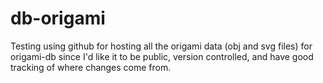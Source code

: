 # db-origami
Testing using github for hosting all the origami data (obj and svg files) for origami-db since I'd like it to be public, version controlled, and have good tracking of where changes come from.
